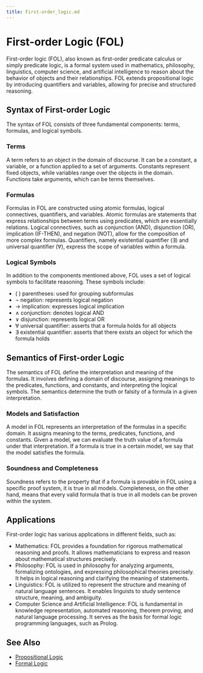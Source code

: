 ```yaml
---
title: First-order_logic.md
---
```

# First-order Logic (FOL)

First-order logic (FOL), also known as first-order predicate calculus or simply predicate logic, is a formal system used in mathematics, philosophy, linguistics, computer science, and artificial intelligence to reason about the behavior of objects and their relationships. FOL extends propositional logic by introducing quantifiers and variables, allowing for precise and structured reasoning.

## Syntax of First-order Logic

The syntax of FOL consists of three fundamental components: terms, formulas, and logical symbols. 

### Terms

A term refers to an object in the domain of discourse. It can be a constant, a variable, or a function applied to a set of arguments. Constants represent fixed objects, while variables range over the objects in the domain. Functions take arguments, which can be terms themselves.

### Formulas

Formulas in FOL are constructed using atomic formulas, logical connectives, quantifiers, and variables. Atomic formulas are statements that express relationships between terms using predicates, which are essentially relations. Logical connectives, such as conjunction (AND), disjunction (OR), implication (IF-THEN), and negation (NOT), allow for the composition of more complex formulas. Quantifiers, namely existential quantifier (∃) and universal quantifier (∀), express the scope of variables within a formula.

### Logical Symbols

In addition to the components mentioned above, FOL uses a set of logical symbols to facilitate reasoning. These symbols include:

- ( ) parentheses: used for grouping subformulas
- ¬ negation: represents logical negation
- → implication: expresses logical implication
- ∧ conjunction: denotes logical AND
- ∨ disjunction: represents logical OR
- ∀ universal quantifier: asserts that a formula holds for all objects
- ∃ existential quantifier: asserts that there exists an object for which the formula holds

## Semantics of First-order Logic

The semantics of FOL define the interpretation and meaning of the formulas. It involves defining a domain of discourse, assigning meanings to the predicates, functions, and constants, and interpreting the logical symbols. The semantics determine the truth or falsity of a formula in a given interpretation.

### Models and Satisfaction

A model in FOL represents an interpretation of the formulas in a specific domain. It assigns meaning to the terms, predicates, functions, and constants. Given a model, we can evaluate the truth value of a formula under that interpretation. If a formula is true in a certain model, we say that the model satisfies the formula.

### Soundness and Completeness

Soundness refers to the property that if a formula is provable in FOL using a specific proof system, it is true in all models. Completeness, on the other hand, means that every valid formula that is true in all models can be proven within the system.

## Applications

First-order logic has various applications in different fields, such as:

- Mathematics: FOL provides a foundation for rigorous mathematical reasoning and proofs. It allows mathematicians to express and reason about mathematical structures precisely.
- Philosophy: FOL is used in philosophy for analyzing arguments, formalizing ontologies, and expressing philosophical theories precisely. It helps in logical reasoning and clarifying the meaning of statements.
- Linguistics: FOL is utilized to represent the structure and meaning of natural language sentences. It enables linguists to study sentence structure, meaning, and ambiguity.
- Computer Science and Artificial Intelligence: FOL is fundamental in knowledge representation, automated reasoning, theorem proving, and natural language processing. It serves as the basis for formal logic programming languages, such as Prolog.

## See Also

- [Propositional Logic](Propositional_logic.md)
- [Formal Logic](Formal_logic.md)